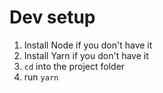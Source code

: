 # Dev setup
1. Install Node if you don't have it 
2. Install Yarn if you don't have it
3. `cd` into the project folder
4. run `yarn`